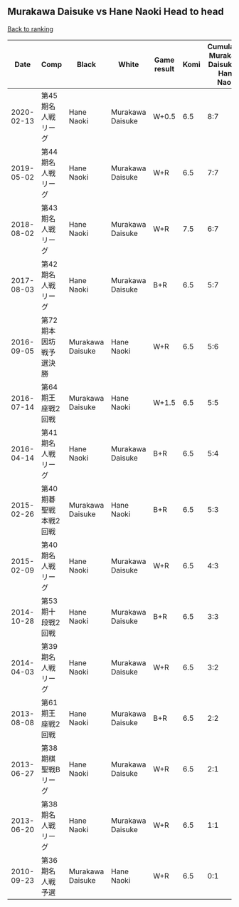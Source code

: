 ## Murakawa Daisuke vs Hane Naoki Head to head

[Back to ranking](../../index.md)




| **Date** | **Comp** | **Black** | **White** | **Game result** | **Komi** | **Cumulative Murakawa Daisuke vs Hane Naoki** | **Murakawa Daisuke streak** | **Hane Naoki streak** | 
| --- | --- | --- | --- | --- | --- | --- | --- | --- |
| 2020-02-13 | 第45期名人戦リーグ | Hane Naoki | Murakawa Daisuke | W+0.5 | 6.5 | 8:7 | 3 | 0 | 
| 2019-05-02 | 第44期名人戦リーグ | Hane Naoki | Murakawa Daisuke | W+R | 6.5 | 7:7 | 2 | 0 | 
| 2018-08-02 | 第43期名人戦リーグ | Hane Naoki | Murakawa Daisuke | W+R | 7.5 | 6:7 | 1 | 0 | 
| 2017-08-03 | 第42期名人戦リーグ | Hane Naoki | Murakawa Daisuke | B+R | 6.5 | 5:7 | 0 | 4 | 
| 2016-09-05 | 第72期本因坊戦予選決勝 | Murakawa Daisuke | Hane Naoki | W+R | 6.5 | 5:6 | 0 | 3 | 
| 2016-07-14 | 第64期王座戦2回戦 | Murakawa Daisuke | Hane Naoki | W+1.5 | 6.5 | 5:5 | 0 | 2 | 
| 2016-04-14 | 第41期名人戦リーグ | Hane Naoki | Murakawa Daisuke | B+R | 6.5 | 5:4 | 0 | 1 | 
| 2015-02-26 | 第40期碁聖戦本戦2回戦 | Murakawa Daisuke | Hane Naoki | B+R | 6.5 | 5:3 | 2 | 0 | 
| 2015-02-09 | 第40期名人戦リーグ | Hane Naoki | Murakawa Daisuke | W+R | 6.5 | 4:3 | 1 | 0 | 
| 2014-10-28 | 第53期十段戦2回戦 | Hane Naoki | Murakawa Daisuke | B+R | 6.5 | 3:3 | 0 | 1 | 
| 2014-04-03 | 第39期名人戦リーグ | Hane Naoki | Murakawa Daisuke | W+R | 6.5 | 3:2 | 1 | 0 | 
| 2013-08-08 | 第61期王座戦2回戦 | Hane Naoki | Murakawa Daisuke | B+R | 6.5 | 2:2 | 0 | 1 | 
| 2013-06-27 | 第38期棋聖戦Bリーグ | Hane Naoki | Murakawa Daisuke | W+R | 6.5 | 2:1 | 2 | 0 | 
| 2013-06-20 | 第38期名人戦リーグ | Hane Naoki | Murakawa Daisuke | W+R | 6.5 | 1:1 | 1 | 0 | 
| 2010-09-23 | 第36期名人戦予選 | Murakawa Daisuke | Hane Naoki | W+R | 6.5 | 0:1 | 0 | 1 |




